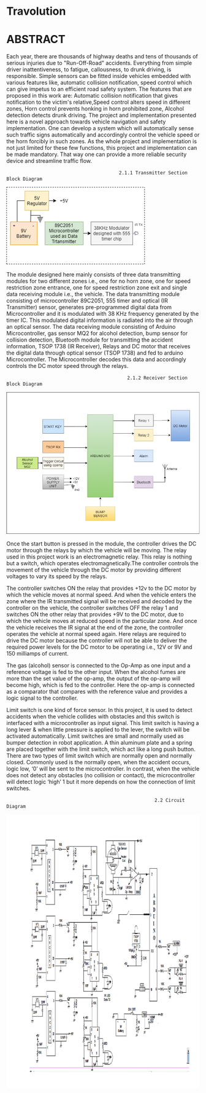 # Travolution
 #                                                                                         ABSTRACT
Each year, there are thousands of highway deaths and tens of thousands of serious injuries due to "Run-Off-Road" accidents. Everything from simple driver inattentiveness, to fatigue, callousness, to drunk driving, is responsible. Simple sensors can be fitted inside vehicles embedded with various features like, automatic collision notification, speed control which can give impetus to an efficient road safety system. The features that are proposed in this work are: Automatic collision notification that gives notification to the victim's relative,Speed control alters speed in different zones, Horn control prevents honking in horn prohibited zone, Alcohol detection detects drunk driving. The project and implementation presented here is a novel approach towards vehicle navigation and safety implementation. One can develop a system which will automatically sense such traffic signs automatically and accordingly control the vehicle speed or the horn forcibly in such zones. As the whole project and implementation is not just limited for these few functions, this project and implementation can be made mandatory. That way one can provide a more reliable security device and streamline traffic flow. 



                                             2.1.1 Transmitter Section Block Diagram
  
  ![alt text](https://github.com/Krrish3398/Travolution/blob/master/TX.png)

The module designed here mainly consists of three data transmitting modules for two different zones i.e., one for no horn zone, one for speed restriction zone entrance, one for speed restriction zone exit and single data receiving module i.e., the vehicle. The data transmitting module consisting of microcontroller 89C2051, 555 timer and optical (IR Transmitter) sensor, generates pre-programmed digital data from Microcontroller and it is modulated with 38 KHz frequency generated by the timer IC. This modulated digital information is radiated into the air through an optical sensor. The data receiving module consisting of Arduino Microcontroller, gas sensor MQ2 for alcohol detection, bump sensor for collision detection, Bluetooth module for transmitting the accident information, TSOP 1738 (IR Receiver), Relays and DC motor that receives the digital data through optical sensor (TSOP 1738) and fed to arduino Microcontroller. The Microcontroller decodes this data and accordingly controls the DC motor speed through the relays.
                                          
                                                2.1.2 Receiver Section Block Diagram 

![alt text](https://github.com/Krrish3398/Travolution/blob/master/RX_color%20.jpg)


Once the start button is pressed in the module, the controller drives the DC motor through the relays by which the vehicle will be moving. The relay used in this project work is an electromagnetic relay. This relay is nothing but a switch, which operates electromagnetically.The controller controls the movement of the vehicle through the DC motor by providing different voltages to vary its speed by the relays.

The controller switches ON the relay that provides +12v to the DC motor by which the vehicle moves at normal speed. And when the vehicle enters the zone where the IR transmitted signal will be received and decoded by the controller on the vehicle, the controller switches OFF the relay 1 and switches ON the other relay that provides +9V to the DC motor, due to which the vehicle moves at reduced speed in the particular zone. And once the vehicle receives the IR signal at the end of the zone, the controller operates the vehicle at normal speed again. Here relays are required to drive the DC motor because the controller will not be able to deliver the required power levels for the DC motor to be operating i.e., 12V or 9V and 150 milliamps of current.

The gas (alcohol) sensor is connected to the Op-Amp as one input and a reference voltage is fed to the other input. When the alcohol fumes are more than the set value of the op-amp, the output of the op-amp will become high, which is fed to the controller. Here the op-amp is connected as a comparator that compares with the reference value and provides a logic signal to the controller.

Limit switch is one kind of force sensor. In this project, it is used to detect accidents when the vehicle collides with obstacles and this switch is interfaced with a microcontroller as input signal. This limit switch is having a long lever & when little pressure is applied to the lever, the switch will be activated automatically. Limit switches are small and normally used as bumper detection in robot application. A thin aluminum plate and a spring are placed together with the limit switch, which act like a long push button. There are two types of limit switch which are normally open and normally closed. Commonly used is the normally open, when the accident occurs, logic low, ‘0’ will be sent to the microcontroller. In contrast, when the vehicle does not detect any obstacles (no collision or contact), the microcontroller will detect logic ‘high’ 1 but it more depends on how the connection of limit switches.
                                                          
                                                          2.2 Circuit Diagram 
 
![alt text](https://github.com/Krrish3398/Travolution/blob/master/New-Microsoft-Office-Word-Document-_2_.jpg)


